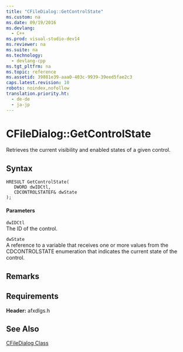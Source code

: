 ```yaml
---
title: "CFileDialog::GetControlState"
ms.custom: na
ms.date: 09/19/2016
ms.devlang: 
  - C++
ms.prod: visual-studio-dev14
ms.reviewer: na
ms.suite: na
ms.technology: 
  - devlang-cpp
ms.tgt_pltfrm: na
ms.topic: reference
ms.assetid: 39881e39-aaa0-403c-9939-39eed5fae2c3
caps.latest.revision: 10
robots: noindex,nofollow
translation.priority.ht: 
  - de-de
  - ja-jp
---
```

# CFileDialog::GetControlState
Retrieves the current visibility and enabled states of a given control.  
  
## Syntax  
  
```  
HRESULT GetControlState(  
   DWORD dwIDCtl,  
   CDCONTROLSTATEF& dwState  
);  
```  
  
#### Parameters  
 `dwIDCtl`  
 The ID of the control.  
  
 `dwState`  
 A reference to a variable that receives one or more values from the CDCONTROLSTATE enumeration that indicates the current state of the control.  
  
## Remarks  
  
## Requirements  
 **Header:** afxdlgs.h  
  
## See Also  
 [CFileDialog Class](../vs140/CFileDialog-Class.md)